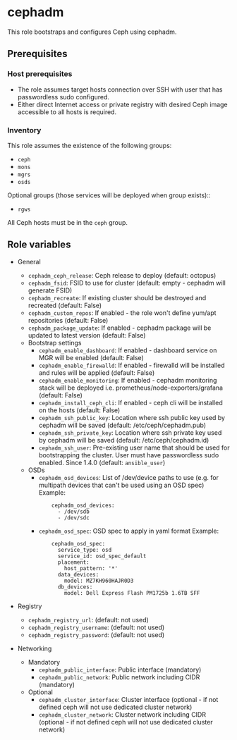 # cephadm

This role bootstraps and configures Ceph using cephadm.

## Prerequisites

### Host prerequisites

* The role assumes target hosts connection over SSH with user that has passwordless sudo configured.
* Either direct Internet access or private registry with desired Ceph image accessible to all hosts is required.

### Inventory

This role assumes the existence of the following groups:

* `ceph`
* `mons`
* `mgrs`
* `osds`

Optional groups (those services will be deployed when group exists)::

* `rgws`

All Ceph hosts must be in the `ceph` group.

## Role variables

* General
  * `cephadm_ceph_release`: Ceph release to deploy (default: octopus)
  * `cephadm_fsid`: FSID to use for cluster (default: empty - cephadm will generate FSID)
  * `cephadm_recreate`: If existing cluster should be destroyed and recreated (default: False)
  * `cephadm_custom_repos`: If enabled - the role won't define yum/apt repositories (default: False)
  * `cephadm_package_update`: If enabled - cephadm package will be updated to latest version (default: False)
  * Bootstrap settings
    * `cephadm_enable_dashboard`: If enabled - dashboard service on MGR will be enabled (default: False)
    * `cephadm_enable_firewalld`: If enabled - firewalld will be installed and rules will be applied (default: False)
    * `cephadm_enable_monitoring`: If enabled - cephadm monitoring stack will be deployed i.e. prometheus/node-exporters/grafana (default: False)
    * `cephadm_install_ceph_cli`: If enabled - ceph cli will be installed on the hosts (default: False)
    * `cephadm_ssh_public_key`: Location where ssh public key used by cephadm will be saved (default: /etc/ceph/cephadm.pub)
    * `cephadm_ssh_private_key`: Location where ssh private key used by cephadm will be saved (default: /etc/ceph/cephadm.id)
    * `cephadm_ssh_user`: Pre-existing user name that should be used for bootstrapping the cluster. User must have passwordless sudo enabled. Since 1.4.0 (default: `ansible_user`)
  * OSDs
    * `cephadm_osd_devices`: List of /dev/device paths to use (e.g. for multipath devices that can't be used using an OSD spec)
      Example:
      ```
          cephadm_osd_devices:
            - /dev/sdb
            - /dev/sdc
      ```
    * `cephadm_osd_spec`: OSD spec to apply in yaml format
      Example:
      ```
          cephadm_osd_spec:
            service_type: osd
            service_id: osd_spec_default
            placement:
              host_pattern: '*'
            data_devices:
              model: MZ7KH960HAJR0D3
            db_devices:
              model: Dell Express Flash PM1725b 1.6TB SFF
      ```

* Registry
    * `cephadm_registry_url`: (default: not used)
    * `cephadm_registry_username`: (default: not used)
    * `cephadm_registry_password`: (default: not used)

* Networking
  * Mandatory
    * `cephadm_public_interface`: Public interface (mandatory)
    * `cephadm_public_network`: Public network including CIDR (mandatory)
  * Optional
    * `cephadm_cluster_interface`: Cluster interface (optional - if not defined ceph will not use dedicated cluster network)
    * `cephadm_cluster_network`: Cluster network including CIDR (optional - if not defined ceph will not use dedicated cluster network)

